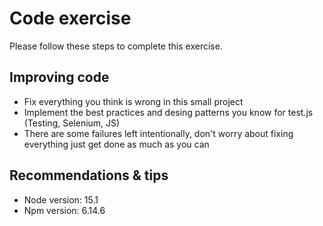 # Code exercise

Please follow these steps to complete this exercise.

## Improving code

- Fix everything you think is wrong in this small project
- Implement the best practices and desing patterns you know for test.js (Testing, Selenium, JS)
- There are some failures left intentionally, don't worry about fixing everything just get done as much as you can

## Recommendations & tips   

- Node version: 15.1
- Npm version: 6.14.6